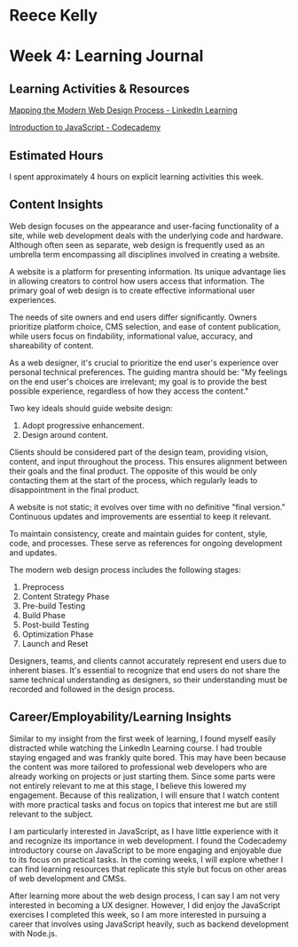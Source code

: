 # Reece Kelly
# Week 4: Learning Journal

## Learning Activities & Resources

[Mapping the Modern Web Design Process - LinkedIn Learning](https://www.linkedin.com/learning/mapping-the-modern-web-design-process/what-is-this-course-about-and-who-is-it-for-14885120?autoSkip=true&resume=false&u=2223545)

[Introduction to JavaScript - Codecademy](https://www.codecademy.com/enrolled/courses/introduction-to-javascript)

## Estimated Hours

I spent approximately 4 hours on explicit learning activities this week.

## Content Insights

Web design focuses on the appearance and user-facing functionality of a site, while web development deals with the underlying code and hardware. Although often seen as separate, web design is frequently used as an umbrella term encompassing all disciplines involved in creating a website.

A website is a platform for presenting information. Its unique advantage lies in allowing creators to control how users access that information. The primary goal of web design is to create effective informational user experiences.

The needs of site owners and end users differ significantly. Owners prioritize platform choice, CMS selection, and ease of content publication, while users focus on findability, informational value, accuracy, and shareability of content.

As a web designer, it's crucial to prioritize the end user's experience over personal technical preferences. The guiding mantra should be: "My feelings on the end user's choices are irrelevant; my goal is to provide the best possible experience, regardless of how they access the content."

Two key ideals should guide website design:
1. Adopt progressive enhancement.
2. Design around content.

Clients should be considered part of the design team, providing vision, content, and input throughout the process. This ensures alignment between their goals and the final product. The opposite of this would be only contacting them at the start of the process, which regularly leads to disappointment in the final product.

A website is not static; it evolves over time with no definitive "final version." Continuous updates and improvements are essential to keep it relevant.

To maintain consistency, create and maintain guides for content, style, code, and processes. These serve as references for ongoing development and updates.

The modern web design process includes the following stages:
1. Preprocess
2. Content Strategy Phase
3. Pre-build Testing
4. Build Phase
5. Post-build Testing
6. Optimization Phase
7. Launch and Reset

Designers, teams, and clients cannot accurately represent end users due to inherent biases. It's essential to recognize that end users do not share the same technical understanding as designers, so their understanding must be recorded and followed in the design process.

## Career/Employability/Learning Insights

Similar to my insight from the first week of learning, I found myself easily distracted while watching the LinkedIn Learning course. I had trouble staying engaged and was frankly quite bored. This may have been because the content was more tailored to professional web developers who are already working on projects or just starting them. Since some parts were not entirely relevant to me at this stage, I believe this lowered my engagement. Because of this realization, I will ensure that I watch content with more practical tasks and focus on topics that interest me but are still relevant to the subject.

I am particularly interested in JavaScript, as I have little experience with it and recognize its importance in web development. I found the Codecademy introductory course on JavaScript to be more engaging and enjoyable due to its focus on practical tasks. In the coming weeks, I will explore whether I can find learning resources that replicate this style but focus on other areas of web development and CMSs.

After learning more about the web design process, I can say I am not very interested in becoming a UX designer. However, I did enjoy the JavaScript exercises I completed this week, so I am more interested in pursuing a career that involves using JavaScript heavily, such as backend development with Node.js.